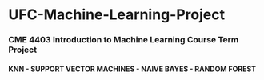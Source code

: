 # UFC-Machine-Learning-Project
### CME 4403 Introduction to Machine Learning Course Term Project

#### KNN - SUPPORT VECTOR MACHINES  - NAIVE BAYES - RANDOM FOREST
